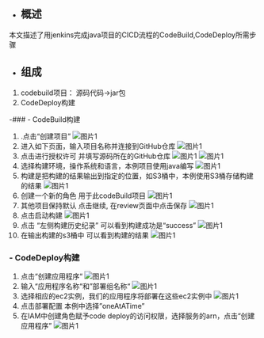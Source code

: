 - ## 概述
本文描述了用jenkins完成java项目的CICD流程的CodeBuild,CodeDeploy所需步骤
- ## 组成
1. codebuild项目： 源码代码->jar包
2. CodeDeploy构建

-### - CodeBuild构建
1. .点击“创建项目”
  ![图片1](./assets/cicd-jar-codepipe/cicd-jar-codepipe-1.png)
2. 进入如下页面，输入项目名称并连接到GitHub仓库
  ![图片1](./assets/cicd-jar-codepipe/cicd-jar-codepipe-2.png)
3. 点击进行授权许可 并填写源码所在的GitHub仓库
  ![图片1](./assets/cicd-jar-codepipe/cicd-jar-codepipe-3.png)
  ![图片1](./assets/cicd-jar-codepipe/cicd-jar-codepipe-4.png)
4. 选择构建环境，操作系统和语言，本例项目使用java编写
  ![图片1](./assets/cicd-jar-codepipe/cicd-jar-codepipe-5.png)
5. 构建是把构建的结果输出到指定的位置，如S3桶中，本例使用S3桶存储构建的结果
  ![图片1](./assets/cicd-jar-codepipe/cicd-jar-codepipe-6.png)
6. 创建一个新的角色 用于此codeBuild项目
  ![图片1](./assets/cicd-jar-codepipe/cicd-jar-codepipe-7.png)
7. 其他项目保持默认  点击继续, 在review页面中点击保存
  ![图片1](./assets/cicd-jar-codepipe/cicd-jar-codepipe-8.png)
8. 点击启动构建
  ![图片1](./assets/cicd-jar-codepipe/cicd-jar-codepipe-9.png)
9. 点击 “左侧构建历史纪录” 可以看到构建成功是“success”
  ![图片1](./assets/cicd-jar-codepipe/cicd-jar-codepipe-10.png)
10. 在输出构建的s3桶中 可以看到构建的结果
  ![图片1](./assets/cicd-jar-codepipe/cicd-jar-codepipe-11.png)
### - CodeDeploy构建
1. 点击“创建应用程序“
  ![图片1](./assets/cicd-jar-codepipe/cicd-jar-codepipe-12.png)
2. 输入“应用程序名称“和”部署组名称“
  ![图片1](./assets/cicd-jar-codepipe/cicd-jar-codepipe-13.png)
3. 选择相应的ec2实例，我们的应用程序将部署在这些ec2实例中
  ![图片1](./assets/cicd-jar-codepipe/cicd-jar-codepipe-14.png)
4. 点击部署配置  本例中选择”oneAtATime”
5. 在IAM中创建角色赋予code deploy的访问权限，选择服务的arn，点击“创建应用程序”
  ![图片1](./assets/cicd-jar-codepipe/cicd-jar-codepipe-15.png)
